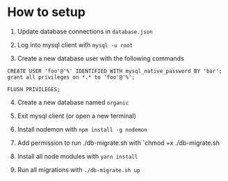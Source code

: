 # How to setup

1. Update database connections in `database.json`

2. Log into mysql client with `mysql -u root`

3. Create a new database user with the following commands
```
CREATE USER 'foo'@'%' IDENTIFIED WITH mysql_native_password BY 'bar';
grant all privileges on *.* to 'foo'@'%';

FLUSH PRIVILEGES;
```

4. Create a new database named `organic`

5. Exit mysql client (or open a new terminal)

6. Install nodemon with `npm install -g nodemon`

6. Add permission to run ./db-migrate.sh with `chmod +x ./db-migrate.sh

7. Install all node modules with `yarn install`

8. Run all migrations with `./db-migrate.sh up`


